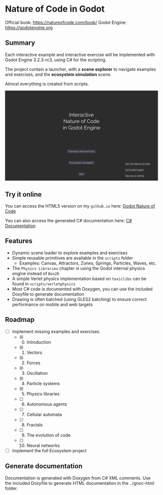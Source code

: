 # Nature of Code in Godot

Official book: https://natureofcode.com/book/
Godot Engine: https://godotengine.org

## Summary

Each interactive example and interactive exercise will be implemented with Godot Engine 3.2.3-rc3, using C# for the scripting.

The project contain a launcher, with a **scene explorer** to navigate examples and exercises, and the **ecosystem simulation** scene.

Almost everything is created from scripts.

![screen](./docs/screen.gif)

## Try it online

You can access the HTML5 version on my `github.io` here: [Godot Nature of Code](https://srynetix.github.io/gamedev/godot-nature-of-code/index.html)

You can also access the generated C# documentation here: [C# Documentation](https://srynetix.github.io/gamedev/godot-nature-of-code/docs/index.html)

## Features

- Dynamic scene loader to explore examples and exercises
- Simple reusable primitives are available in the `scripts` folder
  - Examples: Canvas, Attractors, Zones, Springs, Particles, Waves, etc.
- The `Physics Libraries` chapter is using the Godot internal physics engine instead of `Box2D`
- A simple Verlet physics implementation based on `toxiclibs` can be found in `scripts/verletphysics`
- Most C# code is documented with Doxygen, you can use the included Doxyfile to generate documentation
- Drawing is often batched (using GLES2 batching) to ensure correct performance on mobile and web targets

## Roadmap

- [ ] Implement missing examples and exercises.
  - [x] 00. Introduction
  - [x] 01. Vectors
  - [x] 02. Forces
  - [x] 03. Oscillation
  - [x] 04. Particle systems
  - [x] 05. Physics libraries
  - [ ] 06. Autonomous agents
  - [ ] 07. Cellular automata
  - [ ] 08. Fractals
  - [ ] 09. The evolution of code
  - [ ] 10. Neural networks
- [ ] Implement the full Ecosystem project

## Generate documentation

Documentation is generated with Doxygen from C# XML comments.
Use the included Doxyfile to generate HTML documentation in the ../gnoc-html folder.